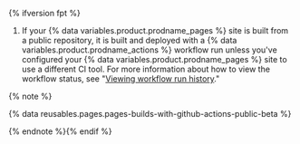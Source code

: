 {% ifversion fpt %} 
1. If your {% data variables.product.prodname_pages %} site is built from a public repository, it is built and deployed with a {% data variables.product.prodname_actions %} workflow run unless you've configured your {% data variables.product.prodname_pages %} site to use a different CI tool. For more information about how to view the workflow status, see "[Viewing workflow run history](/actions/monitoring-and-troubleshooting-workflows/viewing-workflow-run-history)."

{% note %}

{% data reusables.pages.pages-builds-with-github-actions-public-beta %}

{% endnote %}{% endif %}
